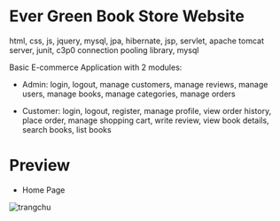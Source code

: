 # Ever Green Book Store Website
html, css, js, jquery, mysql, jpa, hibernate, jsp, servlet, apache tomcat server, junit, c3p0 connection pooling library, mysql

Basic E-commerce Application with 2 modules:

* Admin: login, logout, manage customers, manage reviews, manage users, manage books, manage categories, manage orders

* Customer: login, logout, register, manage profile, view order history, place order, manage shopping cart, write review, view book details, search books, list books 

# Preview

* Home Page

<img src="https://i.postimg.cc/155gj920/trangchu.png" alt="trangchu"/>

